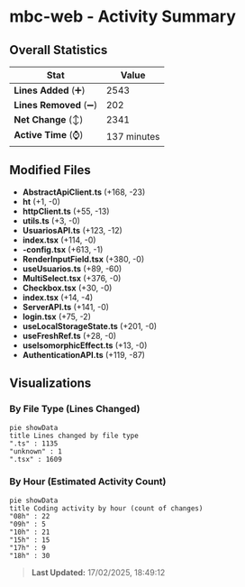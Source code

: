 # mbc-web - Activity Summary 

## Overall Statistics

| Stat                   | Value                                                             |
| ---------------------- | ----------------------------------------------------------------- |
| **Lines Added** (➕)   | 2543                                          |
| **Lines Removed** (➖) | 202                                        |
| **Net Change** (↕)    | 2341                |
| **Active Time** (⌚)   | 137 minutes |


## Modified Files
- **AbstractApiClient.ts** (+168, -23)
- **ht** (+1, -0)
- **httpClient.ts** (+55, -13)
- **utils.ts** (+3, -0)
- **UsuariosAPI.ts** (+123, -12)
- **index.tsx** (+114, -0)
- **-config.tsx** (+613, -1)
- **RenderInputField.tsx** (+380, -0)
- **useUsuarios.ts** (+89, -60)
- **MultiSelect.tsx** (+376, -0)
- **Checkbox.tsx** (+30, -0)
- **index.tsx** (+14, -4)
- **ServerAPI.ts** (+141, -0)
- **login.tsx** (+75, -2)
- **useLocalStorageState.ts** (+201, -0)
- **useFreshRef.ts** (+28, -0)
- **useIsomorphicEffect.ts** (+13, -0)
- **AuthenticationAPI.ts** (+119, -87)

## Visualizations

### By File Type (Lines Changed)

```mermaid
pie showData
title Lines changed by file type
".ts" : 1135
"unknown" : 1
".tsx" : 1609
```

### By Hour (Estimated Activity Count)

```mermaid
pie showData
title Coding activity by hour (count of changes)
"08h" : 22
"09h" : 5
"10h" : 21
"15h" : 15
"17h" : 9
"18h" : 30
```


> **Last Updated:** 17/02/2025, 18:49:12